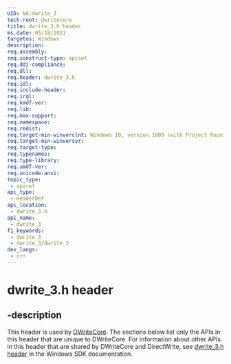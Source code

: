 ```yaml
---
UID: NA:dwrite_3
tech.root: dwritecore
title: dwrite_3.h header
ms.date: 05/18/2021 
targetos: Windows
description: 
req.assembly: 
req.construct-type: apiset
req.ddi-compliance: 
req.dll: 
req.header: dwrite_3.h
req.idl: 
req.include-header: 
req.irql: 
req.kmdf-ver: 
req.lib: 
req.max-support: 
req.namespace: 
req.redist: 
req.target-min-winverclnt: Windows 10, version 1809 (with Project Reunion)
req.target-min-winversvr: 
req.target-type: 
req.typenames: 
req.type-library: 
req.umdf-ver: 
req.unicode-ansi: 
topic_type:
 - apiref
api_type:
 - HeaderDef
api_location:
 - dwrite_3.h
api_name:
 - dwrite_3
f1_keywords:
 - dwrite_3
 - dwrite_3/dwrite_3
dev_langs:
 - c++
---
```


# dwrite_3.h header


## -description

This header is used by [DWriteCore](../_dwritecore/index.md). The sections below list only the APIs in this header that are unique to DWriteCore. For information about other APIs in this header that are shared by DWriteCore and DirectWrite, see [dwrite_3.h header](/windows/win32/api/dwrite_3/) in the Windows SDK documentation.

